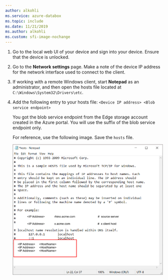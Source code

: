 ```yaml
---
author: alkohli
ms.service: azure-databox
ms.topic: include
ms.date: 11/21/2019
ms.author: alkohli
ms.custom: sfi-image-nochange
---
```


1. Go to the local web UI of your device and sign into your device. Ensure that the device is unlocked.

2. Go to the **Network settings** page. Make a note of the device IP address for the network interface used to connect to the client.

3. If working with a remote Windows client, start **Notepad** as an administrator, and then open the hosts file located at `C:\Windows\System32\Drivers\etc`.

4. Add the following entry to your hosts file: `<Device IP address> <Blob service endpoint>`

    You got the blob service endpoint from the Edge storage account created in the Azure portal. You will use the suffix of the blob service endpoint only.

    For reference, use the following image. Save the `hosts` file.

    ![Modify hosts file on Windows client](media/azure-stack-edge-gateway-add-device-ip-address-blob-service-endpoint/hosts-file-1.png)